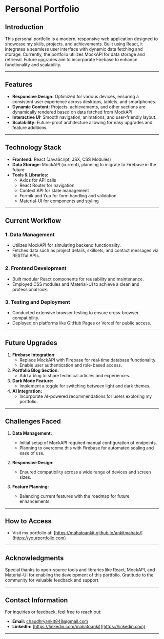 # Personal Portfolio

## Introduction
This personal portfolio is a modern, responsive web application designed to showcase my skills, projects, and achievements. Built using React, it integrates a seamless user interface with dynamic data fetching and storage. Currently, the portfolio utilizes MockAPI for data storage and retrieval. Future upgrades aim to incorporate Firebase to enhance functionality and scalability.

---

## Features
- **Responsive Design:** Optimized for various devices, ensuring a consistent user experience across desktops, tablets, and smartphones.
- **Dynamic Content:** Projects, achievements, and other sections are dynamically rendered based on data fetched from MockAPI.
- **Interactive UI:** Smooth navigation, animations, and user-friendly layout.
- **Scalability:** Future-proof architecture allowing for easy upgrades and feature additions.

---

## Technology Stack
- **Frontend:** React (JavaScript, JSX, CSS Modules)
- **Data Storage:** MockAPI (current), planning to migrate to Firebase in the future
- **Tools & Libraries:**
  - Axios for API calls
  - React Router for navigation
  - Context API for state management
  - Formik and Yup for form handling and validation
  - Material-UI for components and styling

---

## Current Workflow
### 1. **Data Management**
   - Utilizes MockAPI for simulating backend functionality.
   - Fetches data such as project details, skillsets, and contact messages via RESTful APIs.

### 2. **Frontend Development**
   - Built modular React components for reusability and maintenance.
   - Employed CSS modules and Material-UI to achieve a clean and professional look.

### 3. **Testing and Deployment**
   - Conducted extensive browser testing to ensure cross-browser compatibility.
   - Deployed on platforms like GitHub Pages or Vercel for public access.

---

## Future Upgrades
1. **Firebase Integration:**
   - Replace MockAPI with Firebase for real-time database functionality.
   - Enable user authentication and role-based access.
2. **Portfolio Blog Section:**
   - Add a blog to share technical articles and experiences.
3. **Dark Mode Feature:**
   - Implement a toggle for switching between light and dark themes.
4. **AI Integration:**
   - Incorporate AI-powered recommendations for users exploring my portfolio.

---

## Challenges Faced
1. **Data Management:**
   - Initial setup of MockAPI required manual configuration of endpoints.
   - Planning to overcome this with Firebase for automated scaling and ease of use.

2. **Responsive Design:**
   - Ensured compatibility across a wide range of devices and screen sizes.

3. **Feature Planning:**
   - Balancing current features with the roadmap for future enhancements.

---

## How to Access
- Visit my portfolio at: [https://mahatoankit.github.io/ankitmahato/](https://yourportfolio.com)

---

## Acknowledgments
Special thanks to open-source tools and libraries like React, MockAPI, and Material-UI for enabling the development of this portfolio. Gratitude to the community for valuable feedback and support.

---

## Contact Information
For inquiries or feedback, feel free to reach out:
- **Email:** chaudhryankit848@gmail.com
- **LinkedIn:** [https://linkedin.com/mahatoankit](https://linkedin.com)

---
